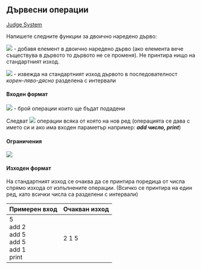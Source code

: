 ## Дървесни операции

[Judge System](https://www.hackerrank.com/contests/sda-exam-27-01-19-/challenges/challenge-1795)

Напишете следните функции за двоично наредено дърво:

<img src="https://latex.codecogs.com/svg.latex?\Large&space;void{\;}add(int{\;}X)"> - добавя елемент в двоично наредено дърво (ако елемента вече съществува в дървото то дървото не се променя). Не принтира нищо на стандартният изход.

<img src="https://latex.codecogs.com/svg.latex?\Large&space;void{\;}print()"> - извежда на стандартният изход дървото в последователност *корен-ляво-дясно* разделена с интервали

#### Входен формат

<img src="https://latex.codecogs.com/svg.latex?\Large&space;N"> - брой операции които ще бъдат подадени

Следват <img src="https://latex.codecogs.com/svg.latex?\Large&space;N"> операции всяка от която на нов ред (операцията се дава с името си и ако има входен параметър например: ***add число, print***)

#### Ограничения

<img src="https://latex.codecogs.com/svg.latex?\Large&space;1<N<2.10^5">

#### Изходен формат

На стандартният изход се очаква да се принтира поредица от числа спрямо изхода от изпълнените операции. (Всичко се принтира на един ред, като всички числа са разделени с интервали)

Примерен вход|Очакван изход
-|-
5<br>add 2<br>add 5<br>add 5<br>add 1<br>print|2 1 5
